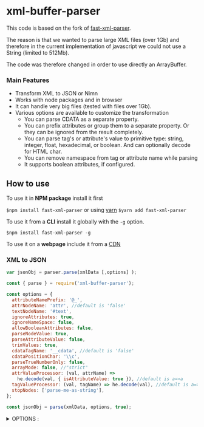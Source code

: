 # xml-buffer-parser

This code is based on the fork of [fast-xml-parser](https://www.npmjs.com/package/fast-xml-parser).

The reason is that we wanted to parse large XML files (over 1Gb) and therefore in the current implementation of javascript we could not use a String (limited to 512Mb).

The code was therefore changed in order to use directly an ArrayBuffer.

### Main Features

- Transform XML to JSON or Nimn
- Works with node packages and in browser
- It can handle very big files (tested with files over 1Gb).
- Various options are available to customize the transformation
  - You can parse CDATA as a separate property.
  - You can prefix attributes or group them to a separate property. Or they can be ignored from the result completely.
  - You can parse tag's or attribute's value to primitive type: string, integer, float, hexadecimal, or boolean. And can optionally decode for HTML char.
  - You can remove namespace from tag or attribute name while parsing
  - It supports boolean attributes, if configured.

## How to use

To use it in **NPM package** install it first

`$npm install fast-xml-parser` or using [yarn](https://yarnpkg.com/) `$yarn add fast-xml-parser`

To use it from a **CLI** install it globally with the `-g` option.

`$npm install fast-xml-parser -g`

To use it on a **webpage** include it from a [CDN](https://cdnjs.com/libraries/fast-xml-parser)

### XML to JSON

```js
var jsonObj = parser.parse(xmlData [,options] );
```

```js
const { parse } = require('xml-buffer-parser');

const options = {
  attributeNamePrefix: '@_',
  attrNodeName: 'attr', //default is 'false'
  textNodeName: '#text',
  ignoreAttributes: true,
  ignoreNameSpace: false,
  allowBooleanAttributes: false,
  parseNodeValue: true,
  parseAttributeValue: false,
  trimValues: true,
  cdataTagName: '__cdata', //default is 'false'
  cdataPositionChar: '\\c',
  parseTrueNumberOnly: false,
  arrayMode: false, //"strict"
  attrValueProcessor: (val, attrName) =>
    he.decode(val, { isAttributeValue: true }), //default is a=>a
  tagValueProcessor: (val, tagName) => he.decode(val), //default is a=>a
  stopNodes: ['parse-me-as-string'],
};

const jsonObj = parse(xmlData, options, true);
```

<details>
	<summary>OPTIONS :</summary>

- **attributeNamePrefix** : prepend given string to attribute name for identification
- **attrNodeName**: (Valid name) Group all the attributes as properties of given name.
- **ignoreAttributes** : Ignore attributes to be parsed.
- **ignoreNameSpace** : Remove namespace string from tag and attribute names.
- **allowBooleanAttributes** : a tag can have attributes without any value
- **parseNodeValue** : Parse the value of text node to float, integer, or boolean.
- **parseAttributeValue** : Parse the value of an attribute to float, integer, or boolean.
- **trimValues** : trim string values of an attribute or node
- **decodeHTMLchar** : This options has been removed from 3.3.4. Instead, use tagValueProcessor, and attrValueProcessor. See above example.
- **cdataTagName** : If specified, parser parse CDATA as nested tag instead of adding it's value to parent tag.
- **cdataPositionChar** : It'll help to covert JSON back to XML without losing CDATA position.
- **parseTrueNumberOnly**: if true then values like "+123", or "0123" will not be parsed as number.
- **arrayMode** : When `false`, a tag with single occurrence is parsed as an object but as an array in case of multiple occurences. When `true`, a tag will be parsed as an array always excluding leaf nodes. When `strict`, all the tags will be parsed as array only. When instance of `RegEx`, only tags will be parsed as array that match the regex. When `function` a tag name is passed to the callback that can be checked.
- **tagValueProcessor** : Process tag value during transformation. Like HTML decoding, word capitalization, etc. Applicable in case of string only.
- **attrValueProcessor** : Process attribute value during transformation. Like HTML decoding, word capitalization, etc. Applicable in case of string only.
- **stopNodes** : an array of tag names which are not required to be parsed. Instead their values are parsed as string.

</details>
